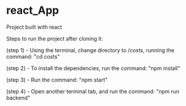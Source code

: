 # react_App
Project built with react 

Steps to run the project after cloning it:

(step 1) - Using the terminal, change directory to /costs, running the command: "cd costs"

(step 2) - To install the dependencies, run the command: "npm install" 

(step 3) - Run the command: "npm start"

(step 4) - Open another terminal tab, and run the command: "npm run backend"